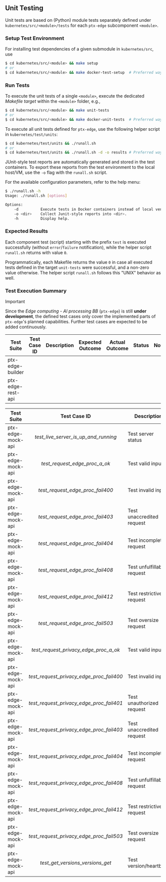 ## Unit Testing

Unit tests are based on (Python) module tests separately defined under
`kubernetes/src/<module>/tests` for each `ptx-edge` subcomponent `<module>`.

### Setup Test Environment

For installing test dependencies of a given submodule in `kubernetes/src`,
use

```bash
$ cd kubernetes/src/<module> && make setup
# or
$ cd kubernetes/src/<module> && make docker-test-setup  # Preferred way
```

### Run Tests

To execute the unit tests of a single `<module>`, execute the dedicated
_Makefile target_ within the `<module>` folder, e.g.,

```bash
$ cd kubernetes/src/<module> && make unit-tests
# or
$ cd kubernetes/src/<module> && make docker-unit-tests  # Preferred way
```

To execute all unit tests defined for `ptx-edge`,
use the following helper script in `kubernetes/test/units`:

```bash
$ cd kubernetes/test/units && ./runall.sh
# or
$ cd kubernetes/test/units && ./runall.sh -d -o results # Preferred way

```

JUnit-style test reports are automatically generated and stored in the
test containers.
To export these reports from the test environment to the local host/VM,
use the `-o` flag with the `runall.sh` script.

For the available configuration parameters, refer to the help menu:

```bash
$ ./runall.sh -h
Usage: ./runall.sh [options]

Options:
    -d          Execute tests in Docker containers instead of local venvs.
    -o <dir>    Collect Junit-style reports into <dir>.
    -h          Display help.
```

### Expected Results

Each component test (script) starting with the prefix `test` is executed
successfully (without `error`/`failure` notification),
while the helper script `runall.sh` returns with value `0`.

Programmatically, each Makefile returns the value `0` in case all executed tests defined in the target
`unit-tests` were successful, and a non-zero value otherwise.
The helper script `runall.sh` follows this "UNIX" behavior as well.

### Test Execution Summary

> [!IMPORTANT]
>
> Since the _Edge computing - AI processing BB_ (`ptx-edge`) is still
> **under development**, the defined test cases only cover the implemented
> parts of `ptx-edge`'s planned capabilities.
> Further test cases are expected to be added continuously.

| Test Suite        | Test Case ID | Description | Expected Outcome | Actual Outcome | Status | Notes |
|-------------------|--------------|-------------|------------------|----------------|--------|-------|
| ptx-edge-builder  |              |             |                  |                |        |       |
| ptx-edge-rest-api |              |             |                  |                |        |       |

| Test Suite        |               Test Case ID               | Description                | Expected Outcome                                             |   Actual Outcome   | Status | Notes          |
|-------------------|:----------------------------------------:|----------------------------|--------------------------------------------------------------|:------------------:|:------:|----------------|
| ptx-edge-mock-api |   _test_live_server_is_up_and_running_   | Test server status         | [test-report-mock-api.xml](results/test-report-mock-api.xml) | :heavy_check_mark: |   OK   |                |
| ptx-edge-mock-api |      _test_request_edge_proc_a_ok_       | Test valid input           | [test-report-mock-api.xml](results/test-report-mock-api.xml) | :heavy_check_mark: |   OK   |                |
| ptx-edge-mock-api |     _test_request_edge_proc_fail400_     | Test invalid input         | [test-report-mock-api.xml](results/test-report-mock-api.xml) |        :x:         |   OK   | Assert failure |
| ptx-edge-mock-api |     _test_request_edge_proc_fail403_     | Test unaccredited request  | [test-report-mock-api.xml](results/test-report-mock-api.xml) |        :x:         |   OK   | Assert failure |
| ptx-edge-mock-api |     _test_request_edge_proc_fail404_     | Test incomplete request    | [test-report-mock-api.xml](results/test-report-mock-api.xml) |        :x:         |   OK   | Assert failure |
| ptx-edge-mock-api |     _test_request_edge_proc_fail408_     | Test unfulfillable request | [test-report-mock-api.xml](results/test-report-mock-api.xml) |        :x:         |   OK   | Assert failure |
| ptx-edge-mock-api |     _test_request_edge_proc_fail412_     | Test restrictive request   | [test-report-mock-api.xml](results/test-report-mock-api.xml) |        :x:         |   OK   | Assert failure |
| ptx-edge-mock-api |     _test_request_edge_proc_fail503_     | Test oversize request      | [test-report-mock-api.xml](results/test-report-mock-api.xml) |        :x:         |   OK   | Assert failure |
| ptx-edge-mock-api |  _test_request_privacy_edge_proc_a_ok_   | Test valid input           | [test-report-mock-api.xml](results/test-report-mock-api.xml) | :heavy_check_mark: |   OK   |                |
| ptx-edge-mock-api | _test_request_privacy_edge_proc_fail400_ | Test invalid input         | [test-report-mock-api.xml](results/test-report-mock-api.xml) |        :x:         |   OK   | Assert failure |
| ptx-edge-mock-api | _test_request_privacy_edge_proc_fail401_ | Test unauthorized request  | [test-report-mock-api.xml](results/test-report-mock-api.xml) |        :x:         |   OK   | Assert failure |
| ptx-edge-mock-api | _test_request_privacy_edge_proc_fail403_ | Test unaccredited request  | [test-report-mock-api.xml](results/test-report-mock-api.xml) |        :x:         |   OK   | Assert failure |
| ptx-edge-mock-api | _test_request_privacy_edge_proc_fail404_ | Test incomplete request    | [test-report-mock-api.xml](results/test-report-mock-api.xml) |        :x:         |   OK   | Assert failure |
| ptx-edge-mock-api | _test_request_privacy_edge_proc_fail408_ | Test unfulfillable request | [test-report-mock-api.xml](results/test-report-mock-api.xml) |        :x:         |   OK   | Assert failure |
| ptx-edge-mock-api | _test_request_privacy_edge_proc_fail412_ | Test restrictive request   | [test-report-mock-api.xml](results/test-report-mock-api.xml) |        :x:         |   OK   | Assert failure |
| ptx-edge-mock-api | _test_request_privacy_edge_proc_fail503_ | Test oversize request      | [test-report-mock-api.xml](results/test-report-mock-api.xml) |        :x:         |   OK   | Assert failure |
| ptx-edge-mock-api |     _test_get_versions_versions_get_     | Test version/heartbeat     | [test-report-mock-api.xml](results/test-report-mock-api.xml) | :heavy_check_mark: |   OK   |                |